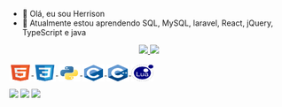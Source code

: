 - 👋 Olá, eu sou Herrison
- 🌱 Atualmente estou aprendendo SQL, MySQL, laravel, React, jQuery, TypeScript e java
<div align="center">
  <a href="https://github.com/Dakarthh">
  <img height="130em" src="https://github-readme-stats.vercel.app/api?username=Dakarthh&show_icons=true&_all_commits=true&count_private=true"/>
  <img height="130em" src="https://github-readme-stats.vercel.app/api/top-langs/?username=Dakarthh&layout=compact"/>
</div>
  
<div style="display: inline_block"><br>
  <img align="center" alt="HTML" height="30" width="40" src="https://raw.githubusercontent.com/devicons/devicon/master/icons/html5/html5-original.svg">
  <img align="center" alt="CSS" height="30" width="40" src="https://raw.githubusercontent.com/devicons/devicon/master/icons/css3/css3-original.svg">
  <img align="center" alt="Python" height="30" width="40" src="https://raw.githubusercontent.com/devicons/devicon/master/icons/python/python-original.svg">
    <img align="center" alt="C" height="30" width="40" src="https://raw.githubusercontent.com/devicons/devicon/master/icons/c/c-original.svg">
      <img align="center" alt="Cplusplus" height="30" width="40" src="https://raw.githubusercontent.com/devicons/devicon/master/icons/cplusplus/cplusplus-original.svg">
        <img align="center" alt="lua" height="30" width="40" src="https://raw.githubusercontent.com/devicons/devicon/master/icons/lua/lua-original.svg">

</div>
  <p>
  <p>
<div> 
  <a href="https://www.instagram.com/dakarth/" target="_blank"><img src="https://img.shields.io/badge/-Instagram-%23E4405F?style=for-the-badge&logo=instagram&logoColor=white" target="_blank"></a>
  <a href = "mailto:js32132132@gmail.com"><img src="https://img.shields.io/badge/-Gmail-%23333?style=for-the-badge&logo=gmail&logoColor=white" target="_blank"></a>
  <a href="https://www.linkedin.com/in/herrison-batista-677715166/" target="_blank"><img src="https://img.shields.io/badge/-LinkedIn-%230077B5?style=for-the-badge&logo=linkedin&logoColor=white" target="_blank"></a> 
